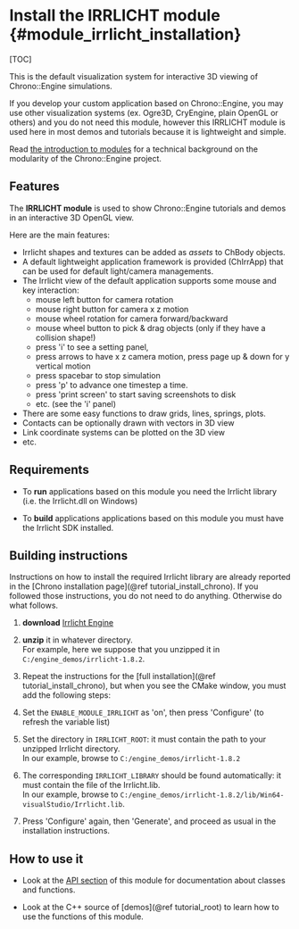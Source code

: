 Install the IRRLICHT module {#module_irrlicht_installation}
==========================

[TOC]

This is the default visualization system for interactive 3D viewing of Chrono::Engine simulations.

If you develop your custom application based on Chrono::Engine, you may use other 
visualization systems (ex. Ogre3D, CryEngine, plain OpenGL or others) and you do not 
need this module, however this IRRLICHT module is used here in most demos 
and tutorials because it is lightweight and simple. 

Read [the introduction to modules](modularity.html) for a technical 
background on the modularity of the Chrono::Engine project.


## Features

The **IRRLICHT module** is used to show Chrono::Engine tutorials and 
demos in an interactive 3D OpenGL view.

Here are the main features:

- Irrlicht shapes and textures can be added as _assets_ to ChBody objects.
- A default lightweight application framework is provided (ChIrrApp) 
  that can be used for default light/camera managements.
- The Irrlicht view of the default application supports some 
  mouse and key interaction:
	- mouse left button for camera rotation
	- mouse right button for camera x z motion
	- mouse wheel rotation for camera forward/backward
	- mouse wheel button to pick & drag objects (only if they have a collision shape!)
	- press 'i' to see a setting panel,
	- press arrows to have x z camera motion, press page up & down for y vertical motion
	- press spacebar to stop simulation
	- press 'p' to advance one timestep a time.
	- press 'print screen' to start saving screenshots to disk
	- etc. (see the 'i' panel)
- There are some easy functions to draw grids, lines, springs, plots.
- Contacts can be optionally drawn with vectors in 3D view
- Link coordinate systems can be plotted on the 3D view
- etc.


## Requirements

- To **run** applications based on this module you need the Irrlicht library (i.e. the Irrlicht.dll on Windows) 

- To **build** applications applications based on this module you must have the Irrlicht SDK installed.




## Building instructions

Instructions on how to install the required Irrlicht library are already reported in 
the [Chrono installation page](@ref tutorial_install_chrono). If you followed those instructions,
you do not need to do anything. Otherwise do what follows.
   
1. **download** [Irrlicht Engine](http://irrlicht.sourceforge.net/downloads.html) 

2. **unzip** it in whatever directory.  
   For example, here we suppose that you unzipped it in `C:/engine_demos/irrlicht-1.8.2`.

3. Repeat the instructions for the [full installation](@ref tutorial_install_chrono), but when you see 
   the CMake window, you must add the following steps:
   
4. Set the `ENABLE_MODULE_IRRLICHT` as 'on', then press 'Configure' (to refresh the variable list) 
 
5. Set the directory in `IRRLICHT_ROOT`: it must contain the path to your unzipped Irrlicht directory.  
   In our example, browse to `C:/engine_demos/irrlicht-1.8.2`
   
6. The corresponding `IRRLICHT_LIBRARY` should be found automatically: it must contain the file of the Irrlicht.lib.  
   In our example, browse to `C:/engine_demos/irrlicht-1.8.2/lib/Win64-visualStudio/Irrlicht.lib`.
	 
7. Press 'Configure' again, then 'Generate', and proceed as usual in the installation instructions.


## How to use it

- Look at the [API section](group__irrlicht__module.html) of this module for documentation about classes and functions.

- Look at the C++ source of [demos](@ref tutorial_root) to learn how to use the functions of this module.
